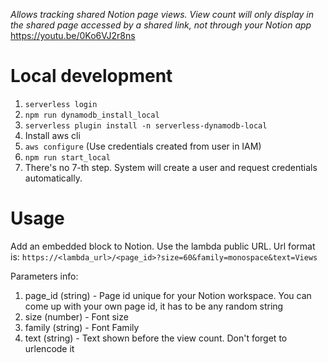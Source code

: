 *Allows tracking shared Notion page views. View count will only display in the shared page accessed by a shared link, not through your Notion app*
https://youtu.be/0Ko6VJ2r8ns

# Local development
1. `serverless login`
2. `npm run dynamodb_install_local`
3. `serverless plugin install -n serverless-dynamodb-local`
4. Install aws cli
5. `aws configure` (Use credentials created from user in IAM)
6. `npm run start_local`
7. There's no 7-th step. System will create a user and request credentials automatically.

# Usage
Add an embedded block to Notion. Use the lambda public URL. Url format is: `https://<lambda_url>/<page_id>?size=60&family=monospace&text=Views`

Parameters info:
1. page_id (string) - Page id unique for your Notion workspace. You can come up with your own page id, it has to be any random string
2. size (number) - Font size
3. family (string) - Font Family
4. text (string) - Text shown before the view count. Don't forget to urlencode it
